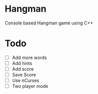 # Hangman
Console based Hangman game using C++

# Todo
- [ ] Add more words
- [ ] Add hints
- [ ] Add score
- [ ] Save Score
- [ ] Use nCurses
- [ ] Two player mode
